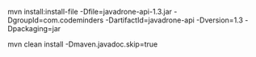 mvn install:install-file -Dfile=javadrone-api-1.3.jar -DgroupId=com.codeminders -DartifactId=javadrone-api -Dversion=1.3 -Dpackaging=jar


mvn clean install -Dmaven.javadoc.skip=true
